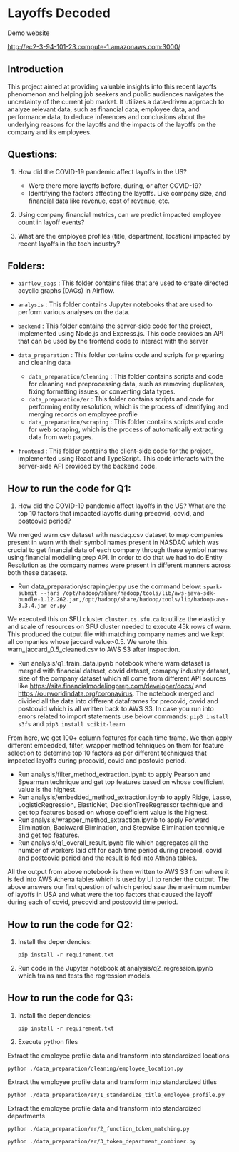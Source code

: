 # Layoffs Decoded

Demo website

http://ec2-3-94-101-23.compute-1.amazonaws.com:3000/

## Introduction

This project aimed at providing valuable insights into this recent layoffs phenomenon and helping job seekers and public audiences navigates the uncertainty of the current job market. It utilizes a data-driven approach to analyze relevant data, such as financial data, employee data, and performance data, to deduce inferences and conclusions about the underlying reasons for the layoffs and the impacts of the layoffs on the company and its employees.

## Questions:

1. How did the COVID-19 pandemic affect layoffs in the US?
    - Were there more layoffs before, during, or after COVID-19?
    - Identifying the factors affecting the layoffs. Like company size, and financial data like revenue, cost of revenue, etc.


2. Using company financial metrics, can we predict impacted employee count in layoff events?

3. What are the employee profiles (title, department, location) impacted by recent layoffs in the tech industry?


## Folders:<br>

- `airflow_dags` : This folder contains files that are used to create directed acyclic graphs (DAGs) in Airflow.<br>

- `analysis` : This folder contains Jupyter notebooks that are used to perform various analyses on the data.<br>

- `backend` : This folder contains the server-side code for the project, implemented using Node.js and Express.js. This code provides an API that can be used by the frontend code to interact with the server<br>

- `data_preparation` : This folder contains code and scripts for preparing and cleaning data

    - `data_preparation/cleaning` : This folder contains scripts and code for cleaning and preprocessing data, such as removing duplicates, fixing formatting issues, or converting data types.
    - `data_preparation/er` : This folder contains scripts and code for performing entity resolution, which is the process of identifying and merging records on employee
    profile
    - `data_preparation/scraping` : This folder contains scripts and code for web scraping, which is the process of automatically extracting data from web pages.

- `frontend` : This folder contains the client-side code for the project, implemented using React and TypeScript. This code interacts with the server-side API provided by the backend code.<br>

## How to run the code for Q1:

1. How did the COVID-19 pandemic affect layoffs in the US? What are the top 10 factors that impacted layoffs during precovid, covid, and postcovid period?

We merged warn.csv dataset with nasdaq.csv dataset to map companies present in warn with their symbol names present in NASDAQ which was crucial to get financial data of each company through these symbol names using financial modelling prep API. In order to do that we had to do Entity Resolution as the company names were present in different manners across both these datasets.

- Run data_preparation/scraping/er.py use the command below:
`spark-submit --jars /opt/hadoop/share/hadoop/tools/lib/aws-java-sdk-bundle-1.12.262.jar,/opt/hadoop/share/hadoop/tools/lib/hadoop-aws-3.3.4.jar er.py`

We executed this on SFU cluster `cluster.cs.sfu.ca` to utilize the elasticity and scale of resources on SFU cluster needed to execute 45k rows of warn. This produced the output file with matching company names and we kept all companies whose jaccard value>0.5. We wrote this warn_jaccard_0.5_cleaned.csv to AWS S3 after inspection.

- Run analysis/q1_train_data.ipynb notebook where warn dataset is merged with financial dataset, covid dataset, comapny industry dataset, size of the company dataset which all come from different API sources like https://site.financialmodelingprep.com/developer/docs/ and https://ourworldindata.org/coronavirus. The notebook merged and divided all the data into different dataframes for precovid, covid and postcovid which is all written back to AWS S3. In case you run into errors related to import statements use below commands:
`pip3 install s3fs` and `pip3 install scikit-learn`

From here, we get 100+ column features for each time frame. We then apply different embedded, filter, wrapper method tehniques on them for feature selection to detemine top 10 factors as per different techniques that impacted layoffs during precovid, covid and postovid period.

- Run analysis/filter_method_extraction.ipynb to apply Pearson and Spearman technique and get top features based on whose coefficient value is the highest.
- Run analysis/embedded_method_extraction.ipynb to apply Ridge, Lasso, LogisticRegression, ElasticNet, DecisionTreeRegressor technique and get top features based on whose coefficient value is the highest.
- Run analysis/wrapper_method_extraction.ipynb to apply Forward Elimination, Backward Elimination, and Stepwise Elimination technique and get top features.
- Run analysis/q1_overall_result.ipynb file which aggregates all the number of workers laid off for each time period during precoid, covid and postcovid period and the result is fed into Athena tables.

All the output from above notebook is then written to AWS S3 from where it is fed into AWS Athena tables which is used by UI to render the output. The above answers our first question of which period saw the maximum number of layoffs in USA and what were the top factors that caused the layoff during each of covid, precovid and postcovid time period.

## How to run the code for Q2:
1. Install the dependencies:

    `pip install -r requirement.txt`

2. Run code in the Jupyter notebook at analysis/q2_regression.ipynb which trains and tests the regression models.


## How to run the code for Q3:

1. Install the dependencies:

    `pip install -r requirement.txt`

2. Execute python files

Extract the employee profile data and transform into standardized locations

    python ./data_preparation/cleaning/employee_location.py

Extract the employee profile data and transform into standardized titles

    python ./data_preparation/er/1_standardize_title_employee_profile.py

Extract the employee profile data and transform into standardized departments

    python ./data_preparation/er/2_function_token_matching.py

    python ./data_preparation/er/3_token_department_combiner.py

